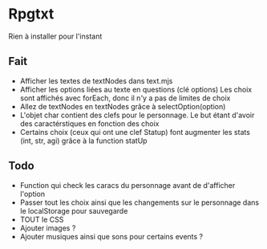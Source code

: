 # Rpgtxt

Rien à installer pour l'instant

## Fait

* Afficher les textes de textNodes dans text.mjs
* Afficher les options liées au texte en questions (clé options)
Les choix sont affichés avec forEach, donc il n'y a pas de limites de choix
* Allez de textNodes en textNodes grâce à selectOption(option)
* L'objet char contient des clefs pour le personnage. Le but étant d'avoir des caractérstiques en fonction des choix
* Certains choix (ceux qui ont une clef Statup) font augmenter les stats (int, str, agi) grâce à la function statUp 

## Todo

* Function qui check les caracs du personnage avant de d'afficher l'option 
* Passer tout les choix ainsi que les changements sur le personnage dans le localStorage pour sauvegarde 
* TOUT le CSS
* Ajouter images ?
* Ajouter musiques ainsi que sons pour certains events ?
